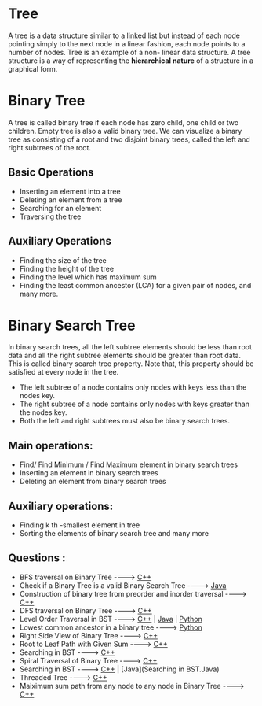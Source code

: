 # Tree

A tree is a data structure similar to a linked list but instead of each node pointing simply to the
next node in a linear fashion, each node points to a number of nodes. Tree is an example of a non-
linear data structure. A tree structure is a way of representing the **hierarchical nature** of a structure
in a graphical form.

# Binary Tree
A tree is called binary tree if each node has zero child, one child or two children. Empty tree is
also a valid binary tree. We can visualize a binary tree as consisting of a root and two disjoint
binary trees, called the left and right subtrees of the root.


## Basic Operations

* Inserting an element into a tree
* Deleting an element from a tree
* Searching for an element
* Traversing the tree

## Auxiliary Operations

* Finding the size of the tree
* Finding the height of the tree
* Finding the level which has maximum sum
* Finding the least common ancestor (LCA) for a given pair of nodes, and many more.

#  Binary Search Tree

In binary search trees, all the left subtree elements should be less than root data and all the right
subtree elements should be greater than root data. This is called binary search tree property. Note
that, this property should be satisfied at every node in the tree.

* The left subtree of a node contains only nodes with keys less than the nodes key.
* The right subtree of a node contains only nodes with keys greater than the nodes key.
* Both the left and right subtrees must also be binary search trees.

## Main operations: 

* Find/ Find Minimum / Find Maximum element in binary search trees
* Inserting an element in binary search trees
* Deleting an element from binary search trees

## Auxiliary operations:

* Finding k th -smallest element in tree
* Sorting the elements of binary search tree and many more

## Questions :

* BFS traversal on Binary Tree ----> [C++](/Code/C++/binary_tree_BFS_traversal.cpp)
* Check if a Binary Tree is a valid Binary Search Tree ----> [Java](/Code/Java/check_valid_BST.java)
* Construction of binary tree from preorder and inorder traversal ----> [C++](/Code/C++/binary_tree_from_preorder_and_inorder.cpp) 
* DFS traversal on Binary Tree ----> [C++](/Code/C++/binary_tree_DFS_traversal.cpp)
* Level Order Traversal in BST ----> [C++]() | [Java]() | [Python](/Code/Python/level_order_traversal_binary_tree.py)
* Lowest common ancestor in a binary tree ----> [Python](/Code/Python/LCA_in_binary_tree.py)
* Right Side View of Binary Tree ----> [C++](/Code/C++/Right_Side_View_of_Binary_Tree.cpp)
* Root to Leaf Path with Given Sum ----> [C++](/Code/C++/Root_to_leaf_path_with_given_sum.cpp)
* Searching in BST ----> [C++](/Code/C++/searching_in_bst.cpp)
* Spiral Traversal of Binary Tree ----> [C++](/Code/C++/spiral_traversal_of_binary_tree.cpp) 
* Searching in BST ----> [C++](/Code/C++/searching_in_bst.cpp) | [Java](Searching in BST.Java)
* Threaded Tree ----> [C++](/Code/C++/threaded_binary_tree.cpp) 
* Maiximum  sum path from any node to any node in Binary Tree  ----> [C++](/Code/C++/max_tree_path.cpp)


